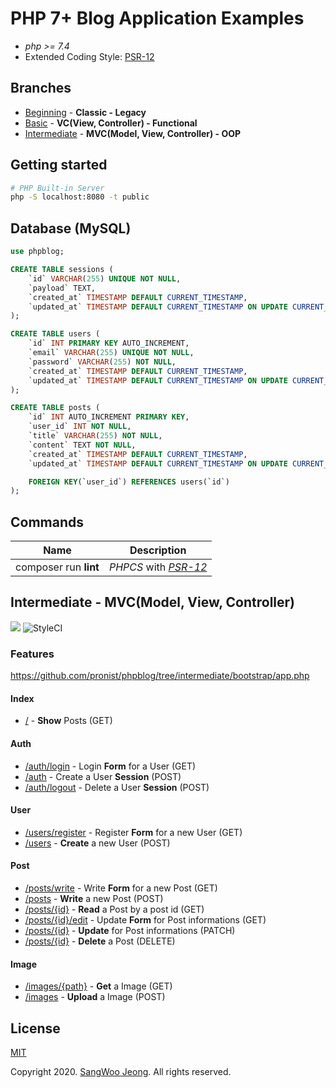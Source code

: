# PHP 7+ Blog Application Examples

* *php >= 7.4*
* Extended Coding Style: [PSR-12](https://www.php-fig.org/psr/psr-12/)

## Branches

* [Beginning](https://github.com/pronist/phpblog/tree/beginning) - **Classic - Legacy**
* [Basic](https://github.com/pronist/phpblog/tree/basic) - **VC(View, Controller) - Functional**
* [Intermediate](https://github.com/pronist/phpblog/tree/intermediate) - **MVC(Model, View, Controller) - OOP**

## Getting started

```bash
# PHP Built-in Server
php -S localhost:8080 -t public
```

## Database (MySQL)

```sql
use phpblog;

CREATE TABLE sessions (
    `id` VARCHAR(255) UNIQUE NOT NULL,
    `payload` TEXT,
    `created_at` TIMESTAMP DEFAULT CURRENT_TIMESTAMP,
    `updated_at` TIMESTAMP DEFAULT CURRENT_TIMESTAMP ON UPDATE CURRENT_TIMESTAMP
);

CREATE TABLE users (
    `id` INT PRIMARY KEY AUTO_INCREMENT,
    `email` VARCHAR(255) UNIQUE NOT NULL,
    `password` VARCHAR(255) NOT NULL,
    `created_at` TIMESTAMP DEFAULT CURRENT_TIMESTAMP,
    `updated_at` TIMESTAMP DEFAULT CURRENT_TIMESTAMP ON UPDATE CURRENT_TIMESTAMP
);

CREATE TABLE posts (
    `id` INT AUTO_INCREMENT PRIMARY KEY,
    `user_id` INT NOT NULL,
    `title` VARCHAR(255) NOT NULL,
    `content` TEXT NOT NULL,
    `created_at` TIMESTAMP DEFAULT CURRENT_TIMESTAMP,
    `updated_at` TIMESTAMP DEFAULT CURRENT_TIMESTAMP ON UPDATE CURRENT_TIMESTAMP,

    FOREIGN KEY(`user_id`) REFERENCES users(`id`)
);
```

## Commands

Name|Description|
----|-----------|
composer run **lint**|*PHPCS* with *[PSR-12](https://www.php-fig.org/psr/psr-12/)*

## Intermediate - MVC(Model, View, Controller)

<p>
    <img src="https://travis-ci.com/pronist/phpblog.svg?branch=intermediate">
    <img src="https://github.styleci.io/repos/231950937/shield?branch=intermediate" alt="StyleCI">
</p>

### Features

<https://github.com/pronist/phpblog/tree/intermediate/bootstrap/app.php>

#### Index

* [/](https://github.com/pronist/phpblog/blob/intermediate/app/Controllers/IndexController.php) - **Show** Posts (GET)

#### Auth

* [/auth/login](https://github.com/pronist/phpblog/blob/intermediate/app/Controllers/AuthController.php) - Login **Form** for a User (GET)
* [/auth](https://github.com/pronist/phpblog/blob/intermediate/app/Controllers/AuthController.php) - Create a User **Session** (POST)
* [/auth/logout](https://github.com/pronist/phpblog/blob/intermediate/app/Controllers/AuthController.php) - Delete a User **Session** (POST)

#### User

* [/users/register](https://github.com/pronist/phpblog/blob/intermediate/app/Controllers/UserController.php) - Register **Form** for a new User (GET)
* [/users](https://github.com/pronist/phpblog/blob/intermediate/app/Controllers/UserController.php) - **Create** a new User (POST)

#### Post

* [/posts/write](https://github.com/pronist/phpblog/blob/intermediate/app/Controllers/PostController.php) - Write **Form** for a new Post (GET)
* [/posts](https://github.com/pronist/phpblog/blob/intermediate/app/Controllers/PostController.php) - **Write** a new Post (POST)
* [/posts/{id}](https://github.com/pronist/phpblog/blob/intermediate/app/Controllers/PostController.php) - **Read** a Post by a post id (GET)
* [/posts/{id}/edit](https://github.com/pronist/phpblog/blob/intermediate/app/Controllers/PostController.php) - Update **Form** for Post informations (GET)
* [/posts/{id}](https://github.com/pronist/phpblog/blob/intermediate/app/Controllers/PostController.php) - **Update** for Post informations (PATCH)
* [/posts/{id}](https://github.com/pronist/phpblog/blob/intermediate/app/Controllers/PostController.php) - **Delete** a Post (DELETE)

#### Image

* [/images/{path}](https://github.com/pronist/phpblog/blob/intermediate/app/Controllers/ImageController.php) - **Get** a Image (GET)
* [/images](https://github.com/pronist/phpblog/blob/intermediate/app/Controllers/ImageController.php) - **Upload** a Image (POST)

## License

[MIT](https://github.com/pronist/phpblog/blob/intermediate/LICENSE)

Copyright 2020. [SangWoo Jeong](https://github.com/pronist). All rights reserved.
